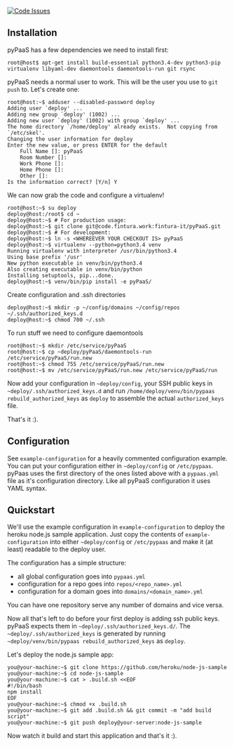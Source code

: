 [![Code Issues](https://www.quantifiedcode.com/api/v1/project/bbe3db65a63b4efea1e0f66e8f0f01ea/badge.svg)](https://www.quantifiedcode.com/app/project/bbe3db65a63b4efea1e0f66e8f0f01ea)

## Installation

pyPaaS has a few dependencies we need to install first:

```
root@host$ apt-get install build-essential python3.4-dev python3-pip virtualenv libyaml-dev daemontools daemontools-run git rsync
```


pyPaaS needs a normal user to work. This will be the user you use to `git push` to. Let's create one:

```
root@host:~$ adduser --disabled-password deploy
Adding user `deploy' ...
Adding new group `deploy' (1002) ...
Adding new user `deploy' (1002) with group `deploy' ...
The home directory `/home/deploy' already exists.  Not copying from `/etc/skel'.
Changing the user information for deploy
Enter the new value, or press ENTER for the default
    Full Name []: pyPaaS
    Room Number []:
    Work Phone []:
    Home Phone []:
    Other []:
Is the information correct? [Y/n] Y
```

We can now grab the code and configure a virtualenv!

```
root@host:~$ su deploy
deploy@host:/root$ cd ~
deploy@host:~$ # For production usage:
deploy@host:~$ git clone git@code.fintura.work:fintura-it/pyPaaS.git
deploy@host:~$ # For development:
deploy@host:~$ ln -s <WHEREEVER YOUR CHECKOUT IS> pyPaaS
deploy@host:~$ virtualenv --python=python3.4 venv
Running virtualenv with interpreter /usr/bin/python3.4
Using base prefix '/usr'
New python executable in venv/bin/python3.4
Also creating executable in venv/bin/python
Installing setuptools, pip...done.
deploy@host:~$ venv/bin/pip install -e pyPaaS/
```

Create configuration and .ssh directories

```
deploy@host:~$ mkdir -p ~/config/domains ~/config/repos ~/.ssh/authorized_keys.d
deploy@host:~$ chmod 700 ~/.ssh
```

To run stuff we need to configure daemontools

```
root@host:~$ mkdir /etc/service/pyPaaS
root@host:~$ cp ~deploy/pyPaaS/daemontools-run /etc/service/pyPaaS/run.new
root@host:~$ chmod 755 /etc/service/pyPaaS/run.new
root@host:~$ mv /etc/service/pyPaaS/run.new /etc/service/pyPaaS/run
```

Now add your configuration in `~deploy/config`, your SSH public keys in `~deploy/.ssh/authorized_keys.d` and run `/home/deploy/venv/bin/pypaas rebuild_authorized_keys` as `deploy` to assemble the actual `authorized_keys` file.

That's it :).

## Configuration

See `example-configuration` for a heavily commented configuration example. You can put your configuration either in `~deploy/config` or `/etc/pypaas`. pyPaas uses the first directory of the ones listed above with a `pypaas.yml` file as it's configuration directory. Like all pyPaaS configuration it uses YAML syntax.


## Quickstart

We'll use the example configuration in `example-configuration` to deploy the heroku node.js sample application. Just copy the contents of `example-configuration` into either `~deploy/config` or `/etc/pypaas` and make it (at least) readable to the deploy user.

The configuration has a simple structure:
- all global configuration goes into `pypaas.yml`
- configuration for a repo goes into `repos/<repo_name>.yml`
- configuration for a domain goes into `domains/<domain_name>.yml`

You can have one repository serve any number of domains and vice versa.

Now all that's left to do before your first deploy is adding ssh public keys. pyPaaS expects them in `~deploy/.ssh/authorized_keys.d/`. The `~deploy/.ssh/authorized_keys` is generated by running `~deploy/venv/bin/pypaas rebuild_authorized_keys` as `deploy`.

Let's deploy the node.js sample app:

```
you@your-machine:~$ git clone https://github.com/heroku/node-js-sample
you@your-machine:~$ cd node-js-sample
you@your-machine:~$ cat > .build.sh <<EOF
#!/bin/bash
npm install
EOF
you@your-machine:~$ chmod +x .build.sh
you@your-machine:~$ git add .build.sh && git commit -m "add build script"
you@your-machine:~$ git push deploy@your-server:node-js-sample
```

Now watch it build and start this application and that's it :).
